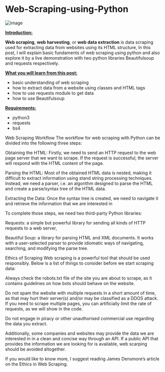 # Web-Scraping-using-Python

![image](https://github.com/user-attachments/assets/88bb0b43-2c8c-4730-9181-c6708614a824)

<span style="text-decoration: underline;"><strong>Introduction:</strong></span>

<b>Web scraping</b>, <b>web harvesting</b>, or <b>web data extraction</b> is data scraping used for extracting data from websites using its HTML structure, In this post, I will explain basic fundaments of web scraping using python and also explore it by a live demonstration with two python libraries Beautifulsoup and requests respectively.

<span style="text-decoration: underline;"><strong>What you will learn from this post:</strong></span>
<ul>
	<li>basic understanding of web scraping</li>
	<li>how to extract data from a website using classes and HTML tags</li>
	<li>how to use requests module to get data</li>
	<li>how to use Beautifulsoup</li>
</ul>
<span style="text-decoration: underline;"><strong>Requirements:</strong></span>
<ul>
	<li>python3</li>
	<li>requests</li>
	<li>bs4</li>
</ul>

Web Scraping Workflow
The workflow for web scraping with Python can be divided into the following three steps:

Obtaining the HTML: Firstly, we need to send an HTTP request to the web page server that we want to scrape. If the request is successful, the server will respond with the HTML content of the page.

Parsing the HTML: Most of the obtained HTML data is nested, making it difficult to extract information using stand string processing techniques. Instead, we need a parser, i.e. an algorithm designed to parse the HTML and create a parse/syntax tree of the HTML data.

Extracting the Data: Once the syntax tree is created, we need to navigate it and retrieve the information that we are interested in

To complete those steps, we need two third-party Python libraries:

Requests: a simple but powerful library for sending all kinds of HTTP requests to a web server,

Beautiful Soup: a library for parsing HTML and XML documents. It works with a user-selected parser to provide idiomatic ways of navigating, searching, and modifying the parse tree.


Ethics of Scraping
Web scraping is a powerful tool that should be used responsibly. Below is a list of things to consider before we start scraping data:

Always check the robots.txt file of the site you are about to scrape, as it contains guidelines on how bots should behave on the website.

Do not spam the website with multiple requests in a short amount of time, as that may hurt their server(s) and/or may be classified as a DDOS attack. If you need to scrape multiple pages, you can artificially limit the rate of requests, as we will show in the code.

Do not engage in piracy or other unauthorised commercial use regarding the data you extract.

Additionally, some companies and websites may provide the data we are interested in in a clean and concise way through an API. If a public API that provides the information we are looking for is available, web scarping should be avoided altogether.

If you would like to know more, I suggest reading James Densmore’s article on the Ethics in Web Scraping.

